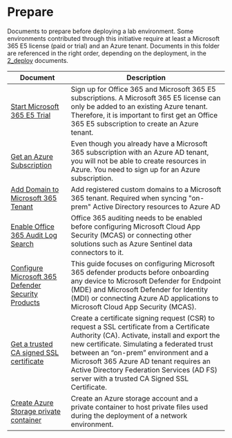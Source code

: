 # Prepare

Documents to prepare before deploying a lab environment. Some environments contributed through this initiative require at least a Microsoft 365 E5 license (paid or trial) and an Azure tenant. Documents in this folder are referenced in the right order, depending on the deployment, in the [2_deploy](../2_deploy) documents. 

| Document | Description |
|----------|-------------|
| [Start Microsoft 365 E5 Trial](startM365E5Trial.md) | Sign up for Office 365 and Microsoft 365 E5 subscriptions. A Microsoft 365 E5 license can only be added to an existing Azure tenant. Therefore, it is important to first get an Office 365 E5 subscription to create an Azure tenant. |
| [Get an Azure Subscription](m365TenantGetAzSubscription.md) | Even though you already have a Microsoft 365 subscription with an Azure AD tenant, you will not be able to create resources in Azure. You need to sign up for an Azure subscription. |
| [Add Domain to Microsoft 365 Tenant](addDomainToM365.md) | Add registered custom domains to a Microsoft 365 tenant. Required when syncing "on-prem" Active Directory resources to Azure AD |
| [Enable Office 365 Audit Log Search](enableOffice365AuditLogSearch.md) | Office 365 auditing needs to be enabled before configuring Microsoft Cloud App Security (MCAS) or connecting other solutions such as Azure Sentinel data connectors to it. |
| [Configure Microsoft 365 Defender Security Products](configureM365Defender.md) | This guide focuses on configuring Microsoft 365 defender products before onboarding any device to Microsoft Defender for Endpoint (MDE) and Microsoft Defender for Identity (MDI) or connecting Azure AD applications to Microsoft Cloud App Security (MCAS). |
| [Get a trusted CA signed SSL certificate](getTrustedCASignedSSLCertificate.md) | Create a certificate signing request (CSR) to request a SSL certificate from a Certificate Authority (CA). Activate, install and export the new certificate. Simulating a federated trust between an “on-prem” environment and a Microsoft 365 Azure AD tenant requires an Active Directory Federation Services (AD FS) server with a trusted CA Signed SSL Certificate. |
| [Create Azure Storage private container](createPrivateContainerUploadFile) | Create an Azure storage account and a private container to host private files used during the deployment of a network environment. |

